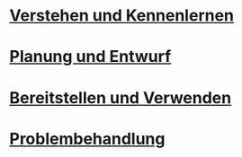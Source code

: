 # [Verstehen und Kennenlernen](/understand-explore/what-is-ata)
# [Planung und Entwurf](/plan-design/ata-architecture)
# [Bereitstellen und Verwenden](/deploy-use/preinstall-ata)
# [Problembehandlung](/troubleshoot/troubleshooting-ata-known-errors)


<!--HONumber=Jul16_HO3-->


